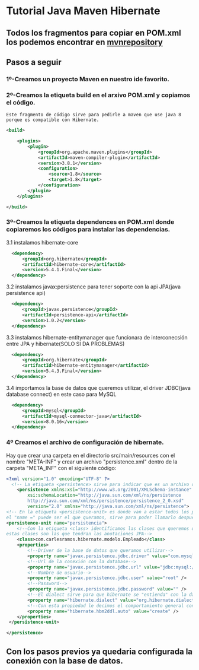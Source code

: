 # Tutorial Java Maven Hibernate
## Todos los fragmentos para copiar en POM.xml los podemos encontrar en [mvnrepository](https://mvnrepository.com/)
## Pasos a seguir
### 1º-Creamos un proyecto Maven en nuestro ide favorito.
### 2º-Creamos la etiqueta build en el arxivo POM.xml y copiamos el código.
    Este fragmento de código sirve para pedirle a maven que use java 8 porque es compatible con Hibernate.
```xml
<build>

    <plugins>
        <plugin>
            <groupId>org.apache.maven.plugins</groupId>
            <artifactId>maven-compiler-plugin</artifactId>
            <version>3.8.1</version>
            <configuration>
                <source>1.8</source>
                <target>1.8</target>
            </configuration>
        </plugin>
    </plugins>

</build>
```
### 3º-Creamos la etiqueta dependences en POM.xml donde copiaremos los códigos para instalar las dependencias.
  3.1 instalamos hibernate-core
```xml
  <dependency>
      <groupId>org.hibernate</groupId>
      <artifactId>hibernate-core</artifactId>
      <version>5.4.1.Final</version>
  </dependency>
```
  3.2 instalamos javax:persistence para tener soporte con la api JPA(java persistence api)
```xml
  <dependency>
      <groupId>javax.persistence</groupId>
      <artifactId>persistence-api</artifactId>
      <version>1.0.2</version>
  </dependency>
```
   3.3 instalamos hibernate-entitymanager que funcionara de interconecsión entre JPA y hibernate(SOLO SI DA PROBLEMAS) 
```xml
  <dependency>
      <groupId>org.hibernate</groupId>
      <artifactId>hibernate-entitymanager</artifactId>
      <version>5.4.3.Final</version>
  </dependency> 
```
  3.4 importamos la base de datos que queremos utilizar, el driver JDBC(java database connect) en este caso para MySQL
```xml
  <dependency>
      <groupId>mysql</groupId>
      <artifactId>mysql-connector-java</artifactId>
      <version>8.0.16</version>
  </dependency>
```
### 4º Creamos el archivo de configuración de hibernate.
   Hay que crear una carpeta en el directorio src/main/resources con el nombre "META-INF" y crear un archivo "persistence.xml" dentro de la carpeta "META_INF" con el siguiente código:
```xml
<?xml version="1.0" encoding="UTF-8" ?>
  <!-- La etiqueta <persistence> sirve para indicar que es un archivo de persistencia -->
    <persistence xmlns:xsi="http://www.w3.org/2001/XMLSchema-instance"
        xsi:schemaLocation="http://java.sun.com/xml/ns/persistence
        http://java.sun.com/xml/ns/persistence/persistence_2_0.xsd"
        version="2.0" xmlns="http://java.sun.com/xml/ns/persistence">
<!-- En la etiqueta <persistence-unit> es donde van a estar todos los parametros de conexión (Se necesita una como mínimo)
el "name =" puede ser el que queramos, sirve para poder llamarlo despues-->
<persistence-unit name="persistencia">
    <!--Con la etiqueta <class> identificamos las clases que queremos que el gestor de persistencia trate,
estas clases son las que tendran las anotaciones JPA-->
    <class>com.carlesramos.hibernate.modelo.Empleado</class>
    <properties>
        <!--Driver de la base de datos que queramos utilizar-->
        <property name="javax.persistence.jdbc.driver" value="com.mysql.jdbc.Driver" />
        <!--Url de la conexión con la database-->
        <property name="javax.persistence.jdbc.url" value="jdbc:mysql://localhost:3306/elecciones"/>
        <!--Nombre de usuario-->
        <property name="javax.persistence.jdbc.user" value="root" />
        <!--Password-->
        <property name="javax.persistence.jdbc.password" value="" />
        <!--El dialect sirve para que hibernate se "entienda" con la database y poder realizar operaciones en ella-->
        <property name="hibernate.dialect" value="org.hibernate.dialect.MySQL8Dialect" />
        <!--Con esta propiedad le decimos el comportamiento general con la base de datos, en el caso de poner "create", hibernate creara la base de datos en caso de que no exista o la actualizara, tambien tenemos "validate", "update", "create-drop"-->
        <property name="hibernate.hbm2ddl.auto" value="create" />
    </properties>
 </persistence-unit>

</persistence>
```
## Con los pasos previos ya quedaria configurada la conexión con la base de datos.

